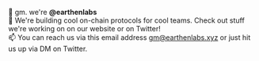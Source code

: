 👋 gm. we're **@earthenlabs**  
👀 We're building cool on-chain protocols for cool teams. Check out stuff we're working on on our website or on Twitter!  
📫 You can reach us via this email address gm@earthenlabs.xyz or just hit us up via DM on Twitter.
<!---
earthenlabs/earthenlabs is a ✨ special ✨ repository because its `README.md` (this file) appears on your GitHub profile.
You can click the Preview link to take a look at your changes.
--->

